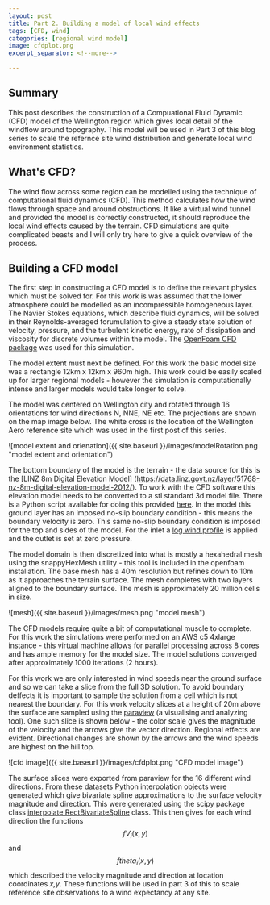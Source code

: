 ```yaml
---
layout: post
title: Part 2. Building a model of local wind effects
tags: [CFD, wind]
categories: [regional wind model]
image: cfdplot.png
excerpt_separator: <!--more-->

---
```


## Summary

This post describes the construction of a Compuational Fluid Dynamic (CFD) model of the Wellington region which gives local detail of the windflow around topography. This model will be used in Part 3 of this blog series to scale the refernce site wind distribution and generate local wind environment statistics.<!--more-->


## What's CFD?

The wind flow across some region can be modelled using the technique of computational fluid dynamics (CFD). This method calculates how the wind flows through space and around obstructions. It like a virtual wind tunnel and provided the model is correctly constructed, it should reproduce the local wind effects caused by the terrain. CFD simulations are quite complicated beasts and I will only try here to give a quick overview of the process. 

## Building a CFD model


The first step in constructing a CFD model is to define the relevant physics which must be solved for. For this work is was assumed that the lower atmosphere could be modelled as an incompressible homogeneous layer. The Navier Stokes equations, which describe fluid dynamics, will be solved in their Reynolds-averaged forumulation to give a steady state solution of velocity, pressure, and the turbulent kinetic energy, rate of dissipation and viscosity for discrete volumes within the model. The [OpenFoam CFD package](https://www.openfoam.com/) was used for this simulation. 

The model extent must next be defined. For this work the basic model size was a rectangle 12km x 12km x 960m high. This work could be easily scaled up for larger regional models - however the simulation is computationally intense and larger models would take longer to solve.

The model was centered on Wellington city and rotated through 16 orientations for wind directions N, NNE, NE etc. The projections are shown on the map image below. The white cross is the location of the Wellington Aero reference site which was used in the first post of this series.

![model extent and orienation]({{ site.baseurl }}/images/modelRotation.png "model extent and orientation")

The bottom boundary of the model is the terrain - the data source for this is the [LINZ 8m Digital Elevation Model] (https://data.linz.govt.nz/layer/51768-nz-8m-digital-elevation-model-2012/). To work with the CFD software this elevation model needs to be converted to a stl standard 3d model file. There is a Python script available for doing this provided [here](https://github.com/metsean/GIS-scripts/blob/master/dem2stl_conv.py). In the model this ground layer has an imposed no-slip boundary condition - this means the boundary velocity is zero. This same no-slip boundary condition is imposed for the top and sides of the model. For the inlet a [log wind profile](https://en.wikipedia.org/wiki/Log_wind_profile) is applied and the outlet is set at zero pressure.

The model domain is then discretized into what is mostly a hexahedral mesh using the snappyHexMesh utility - this tool is included in the openfoam installation. The base mesh has a 40m resolution but refines down to 10m as it approaches the terrain surface. The mesh completes with two layers aligned to the boundary surface. The mesh is approximately 20 million cells in size.

![mesh]({{ site.baseurl }}/images/mesh.png "model mesh")

The CFD models require quite a bit of computational muscle to complete. For this work the simulations were performed on an AWS c5 4xlarge instance - this virtual machine allows for parallel processing across 8 cores and has ample memory for the model size. The model solutions converged after approximately 1000 iterations (2 hours).

For this work we are only interested in wind speeds near the ground surface and so we can take a slice from the full 3D solution. To avoid boundary deffects it is important to sample the solution from a cell which is not nearest the boundary. For this work velocity slices at a height of 20m above the surface are sampled using the [paraview](https://www.paraview.org/) (a visualising and analyzing tool). One such slice is shown below - the color scale gives the magnitude of the velocity and the arrows give the vector direction. Regional effects are evident. Directional changes are shown by the arrows and the wind speeds are highest on the hill top.

![cfd image]({{ site.baseurl }}/images/cfdplot.png "CFD model image")

The surface slices were exported from paraview for the 16 different wind directions. From these datasets Python interpolation objects were generated which give bivariate spline approximations to the surface velocity magnitude and direction. This were generated using the scipy package class [interpolate.RectBivariateSpline](https://docs.scipy.org/doc/scipy/reference/generated/scipy.interpolate.RectBivariateSpline.html) class. This then gives for each wind direction the functions $$fV_i(x,y)$$ and $$ftheta_i(x,y)$$ which described the velocity magnitude and direction at location coordinates _x,y_. These functions will be used in part 3 of this to scale reference site observations to a wind expectancy at any site.
